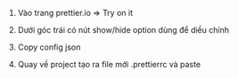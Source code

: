 1. Vào trang prettier.io => Try on it

2. Dưới góc trái có nút show/hide option dùng để diều chỉnh

3. Copy config json
4. Quay về project tạo ra file mới .prettierrc và paste
